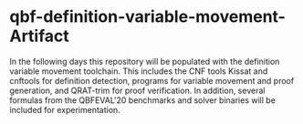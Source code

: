 # qbf-definition-variable-movement-Artifact

In the following days this repository will be populated with the definition variable movement toolchain.
This includes the CNF tools Kissat and cnftools for definition detection,
programs for variable movement and proof generation,
and QRAT-trim for proof verification.
In addition, several formulas from the QBFEVAL'20 benchmarks and solver binaries will be included for experimentation.
